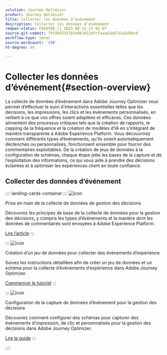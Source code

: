 ```yaml
---
solution: Journey Optimizer
product: Journey Optimizer
title: Collecter les données d’événement
description: Collecter les données d’événement
redpen-status: CREATED_||_2025-08-11_21-02-07
source-git-commit: 79fdb9535703e961922dfcfaaad1b6731d2d88c0
workflow-type: tm+mt
source-wordcount: '198'
ht-degree: 6%

---
```



# Collecter les données d’événement{#section-overview}

La collecte de données d’événement dans Adobe Journey Optimizer vous permet d’effectuer le suivi d’interactions essentielles telles que les décisions, les impressions, les clics et les événements personnalisés, en veillant à ce que vos offres soient adaptées et efficaces. Ces données alimentent des processus critiques tels que la création de rapports, le capping de la fréquence et la création de modèles d’IA en s’intégrant de manière transparente à Adobe Experience Platform. Vous découvrirez comment différents types d’événements, qu’ils soient automatiquement déclenchés ou personnalisés, fonctionnent ensemble pour fournir des commentaires exploitables. De la création de jeux de données à la configuration de schémas, chaque étape jette les bases de la capture et de l’exploitation des informations, ce qui vous aide à prendre des décisions éclairées et à optimiser les expériences client en toute confiance.

## Collecter des données d’événement

:::: landing-cards-container
:::
![icon](https://cdn.experienceleague.adobe.com/icons/book.svg?lang=fr)

Prise en main de la collecte de données de gestion des décisions

Découvrez les principes de base de la collecte de données pour la gestion des décisions, y compris les types d’événements et la manière dont les données de commentaires sont envoyées à Adobe Experience Platform.

[Lire l’article](../using/offers/data-collection/data-collection.md)
:::

:::
![icon](https://cdn.experienceleague.adobe.com/icons/circle-play.svg?lang=fr)

Création d’un jeu de données pour collecter des événements d’expérience

Suivez les instructions détaillées afin de créer un jeu de données et un schéma pour la collecte d’événements d’expérience dans Adobe Journey Optimizer.

[Commencer le tutoriel](../using/offers/data-collection/create-dataset.md)
:::

:::
![icon](https://cdn.experienceleague.adobe.com/icons/gear.svg?lang=fr)

Configuration de la capture de données d’événement pour la gestion des décisions

Découvrez comment configurer des schémas pour capturer des événements d’impression, de clic et personnalisés pour la gestion des décisions dans Adobe Journey Optimizer.

[Lire le guide](../using/offers/data-collection/schema-requirement.md)
:::

::::
